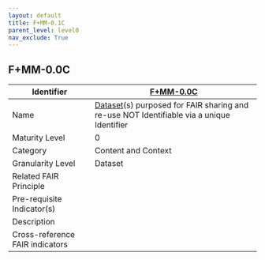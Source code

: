 ```yaml
---
layout: default
title: F+MM-0.1C
parent_level: level0
nav_exclude: True
---
```


## F+MM-0.0C

| Identifier | [F+MM-0.0C](https://github.com/FAIRplus/Data-Maturity/edit/v0.3/docs/_indicators/1.F+MM-0.0C.md) |
| --------- | ----------|
| Name | [Dataset](https://fairplus.github.io/Data-Maturity/docs/Glossary/#dataset)(s) purposed for FAIR sharing and re-use NOT Identifiable via a unique Identifier |
| Maturity Level | 0 |
| Category | Content and Context |
| Granularity Level | Dataset |
| Related FAIR Principle |  |
| Pre-requisite Indicator(s) |  |
| Description | |
| Cross-reference FAIR indicators |  |
